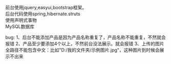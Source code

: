   前台使用jquery,easyui,bootstrap框架。<br>
  后台代码使用spring,hibernate.struts<br>
  使用声明式事物<br>
  MySQL数据库<br>
  
  bug:
    1、后台不能添加产品是因为产品名称重复了，产品名称不能重复，不然就会报错
    2、产品至少要添加4个以上，不然前台没法展示。就会报错
    3、上传的图片全路径不能包含中文：比如"D:/我的文件夹/示例图片.jpg"，这种图片到时候会展示不出来

